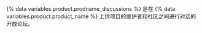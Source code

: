 {% data variables.product.prodname_discussions %} 是在 {% data variables.product.product_name %} 上供项目的维护者和社区之间进行对话的开放论坛。
